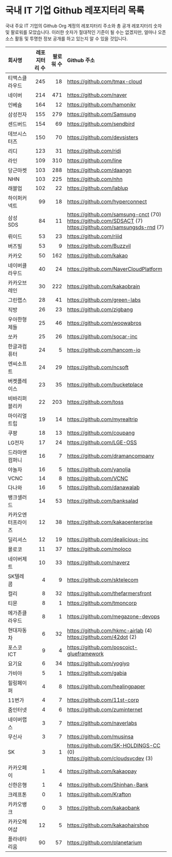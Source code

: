 # 국내 IT 기업 Github 레포지터리 목록
국내 주요 IT 기업의 Github Org 계정의 레포지터리 주소와 총 공개 레포지터리 숫자 및 팔로워를 모았습니다. 이러한 숫자가 절대적인 기준이 될 수는 없겠지만, 얼마나 오픈 소스 활동 및 투명한 정보 공개를 하고 있는지 알 수 있을 것입니다.

<!-- MARKDOWN_TABLE(GITHUB): START -->

| **회사명** | **레포지터리 수** | **팔로워 수** | **Github 주소** |
|:---|---:|---:|:---|
| 티맥스클라우드 | 245 | 18 | https://github.com/tmax-cloud |
| 네이버 | 214 | 471 | https://github.com/naver |
| 인베슘 | 164 | 12 | https://github.com/hamonikr |
| 삼성전자 | 155 | 279 | https://github.com/Samsung |
| 센드버드 | 154 | 69 | https://github.com/sendbird |
| 데브시스터즈 | 150 | 70 | https://github.com/devsisters |
| 리디 | 123 | 31 | https://github.com/ridi |
| 라인 | 109 | 310 | https://github.com/line |
| 당근마켓 | 103 | 288 | https://github.com/daangn |
| NHN | 103 | 225 | https://github.com/nhn |
| 래블업 | 102 | 22 | https://github.com/lablup |
| 하이퍼커넥트 | 99 | 18 | https://github.com/hyperconnect |
| 삼성SDS | 84 | 11 | https://github.com/samsung-cnct (70)<br />https://github.com/SDSACT (7)<br />https://github.com/samsungsds-rnd (7) |
| 뤼이드 | 53 | 23 | https://github.com/riiid |
| 버즈빌 | 53 | 9 | https://github.com/Buzzvil |
| 카카오 | 50 | 162 | https://github.com/kakao |
| 네이버클라우드 | 40 | 24 | https://github.com/NaverCloudPlatform |
| 카카오브레인 | 30 | 222 | https://github.com/kakaobrain |
| 그린랩스 | 28 | 41 | https://github.com/green-labs |
| 직방 | 26 | 23 | https://github.com/zigbang |
| 우아한형제들 | 25 | 46 | https://github.com/woowabros |
| 쏘카 | 25 | 26 | https://github.com/socar-inc |
| 한글과컴퓨터 | 24 | 5 | https://github.com/hancom-io |
| 엔씨소프트 | 24 | 29 | https://github.com/ncsoft |
| 버켓플레이스 | 23 | 35 | https://github.com/bucketplace |
| 비바리퍼블리카 | 22 | 203 | https://github.com/toss |
| 마이리얼트립 | 19 | 14 | https://github.com/myrealtrip |
| 쿠팡 | 18 | 13 | https://github.com/coupang |
| LG전자 | 17 | 24 | https://github.com/LGE-OSS |
| 드라마앤컴퍼니 | 16 | 7 | https://github.com/dramancompany |
| 야놀자 | 16 | 5 | https://github.com/yanolja |
| VCNC | 14 | 8 | https://github.com/VCNC |
| 다나와 | 16 | 5 | https://github.com/danawalab |
| 뱅크샐러드 | 14 | 53 | https://github.com/banksalad |
| 카카오엔터프라이즈 | 12 | 38 | https://github.com/kakaoenterprise |
| 딜리셔스 | 12 | 19 | https://github.com/dealicious-inc |
| 몰로코 | 11 | 37 | https://github.com/moloco |
| 네이버제트 | 10 | 33 | https://github.com/naverz |
| SK텔레콤 | 4 | 9 | https://github.com/sktelecom |
| 컬리 | 8 | 32 | https://github.com/thefarmersfront |
| 티몬 | 8 | 1 | https://github.com/tmoncorp |
| 메가존클라우드 | 8 | 1 | https://github.com/megazone-devops |
| 현대자동차 | 6 | 32 | https://github.com/hkmc-airlab (4)<br />https://github.com/42dot (2) |
| 포스코ICT | 9 | 4 | https://github.com/poscoict-glueframework |
| 요기요 | 6 | 34 | https://github.com/yogiyo |
| 가비아 | 5 | 1 | https://github.com/gabia |
| 힐링페이퍼 | 4 | 8 | https://github.com/healingpaper |
| 11번가 | 4 | 7 | https://github.com/11st-corp |
| 줌인터넷 | 4 | 6 | https://github.com/zuminternet |
| 네이버랩스 | 3 | 7 | https://github.com/naverlabs |
| 무신사 | 3 | 7 | https://github.com/musinsa |
| SK | 3 | 1 | https://github.com/SK-HOLDINGS-CC (0)<br />https://github.com/cloudsvcdev (3) |
| 카카오페이 | 1 | 4 | https://github.com/kakaopay |
| 신한은행 | 1 | 4 | https://github.com/Shinhan-Bank |
| 크레프톤 | 0 | 1 | https://github.com/Krafton |
| 카카오뱅크 | 0 | 3 | https://github.com/kakaobank |
| 카카오헤어샵 | 12 | 5 | https://github.com/kakaohairshop |
| 플라네타리움 | 90 | 57 | https://github.com/planetarium |

<!-- MARKDOWN_TABLE(GITHUB): END -->
